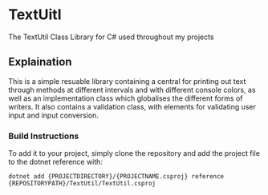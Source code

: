 # TextUitl
The TextUtil Class Library for C# used throughout my projects

## Explaination
This is a simple resuable library containing a central for printing out text through methods at different intervals and with different console colors, as well as an implementation class which globalises the different forms of writers. It also contains a validation class, with elements for validating user input and input conversion.

### Build Instructions
To add it to your project, simply clone the repository and add the project file to the dotnet reference with:
```
dotnet add {PROJECTDIRECTORY}/{PROJECTNAME.csproj} reference {REPOSITORYPATH}/TextUtil/TextUtil.csproj
```
